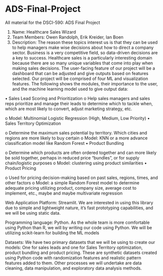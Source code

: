 # ADS-Final-Project
All material for the DSCI-590: ADS Final Project

1. Name:  Healthcare Sales Wizard
2. Team Members: Owen Randolph, Erik Kreider, Ian Boen
3. Description: The reason these topics interest us is that they can be used to help managers make wise decisions about how to direct a company sector.  Business is a very competitive field, so data-driven decisions are a key to success. Healthcare sales is a particularly interesting domain because there are so many unique variables that come into play when making sales decisions.
The user-facing feature of our project will be a dashboard that can be adjusted and give outputs based on features selected.  Our project will be comprised of four ML and visualization features.  The following shows the modules, their importance to the user, and the machine learning model used to give output data:

•	Sales Lead Scoring and Prioritization
o	Help sales managers and sales reps prioritize and manage their leads to determine which to tackle when, which are most likely to convert, adjust marketing strategy, etc.

o	Model: Multinomial Logistic Regression (High, Medium, Low Priority)
•	Sales Territory Optimization

o	Determine the maximum sales potential by territory.  Which cities and regions are more likely to buy certain
o	Model: KNN or a more advance classification model like Random Forest
•	Product Bundling

o	Determine which products are often ordered together and can more likely be sold together, perhaps in reduced price “bundles”, or for supply chain/logistic purposes
o	Model: clustering using product similarities
•	Product Pricing

o	Used for pricing decision-making based on past sales, regions, times, and other factors
o	Model: a simple Random Forest model to determine adequate pricing utilizing product, company size, average cost to implement, etc., maybe and maybe multivariate regression

Web Application Platform: Streamlit.  We are interested in using this library due to simple and lightweight nature, it’s fast prototyping capabilities, and we will be using static data.

Programming language: Python. As the whole team is more comfortable using Python than R, we will by writing our code using Python.  We will be utilizing scikit-learn for building the ML models

Datasets: We have two primary datasets that we will be using to create our models: One for sales leads and one for Sales Territory optimization, product bundling and product pricing.  These are synthetic datasets created using Python code with randomization features and realistic pattern features added to them.
Other processes we will undertake are data cleaning, data manipulation, and exploratory data analysis methods.

